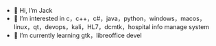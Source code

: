 - 👋 Hi, I’m Jack
- 👀 I’m interested in c，c++，c#，java，python，windows，macos，linux，qt，devops，kali，HL7，dcmtk，hospital info manage system
- 🌱 I’m currently learning gtk，libreoffice devel
<!---
- 💞️ I’m looking to collaborate 
- 📫 How to reach me 
zhaoweiy09/zhaoweiy09 is a ✨ special ✨ repository because its `README.md` (this file) appears on your GitHub profile.
You can click the Preview link to take a look at your changes.
--->
